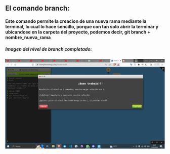 ## El comando branch:

#### Este comando permite la creacion de una nueva rama mediante la terminal, lo cual lo hace sencillo, porque con tan solo abrir la terminar y ubicandose en la carpeta del proyecto, podemos decir, <b>git branch + nombre_nueva_rama</b>

##### Imagen del nivel de branch completado:
![Imagen del juego](/Captures/003.png)